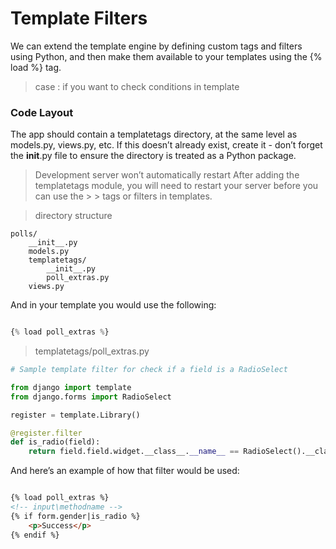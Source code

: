 # Template Filters

We can extend the template engine by defining custom tags and filters using Python, and then make them available to your templates using the {% load %} tag.

> case : if you want to check conditions in template

### Code Layout

The app should contain a templatetags directory, at the same level as models.py, views.py, etc. If this doesn’t already exist, create it - don’t forget the __init__.py file to ensure the directory is treated as a Python package.

> Development server won’t automatically restart
> After adding the templatetags module, you will need to restart your server before you can use the > > tags or filters in templates.

> directory structure

```
polls/
    __init__.py
    models.py
    templatetags/
        __init__.py
        poll_extras.py
    views.py
```

And in your template you would use the following:

```python

{% load poll_extras %}

```

> templatetags/poll_extras.py

```python
# Sample template filter for check if a field is a RadioSelect

from django import template
from django.forms import RadioSelect

register = template.Library()

@register.filter
def is_radio(field):
    return field.field.widget.__class__.__name__ == RadioSelect().__class__.__name__
```

And here’s an example of how that filter would be used:

```html

{% load poll_extras %}
<!-- input\methodname -->
{% if form.gender|is_radio %}
    <p>Success</p>
{% endif %}
```
